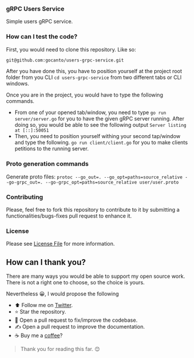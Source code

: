 ### gRPC Users Service

Simple users gRPC service.

### How can I test the code?

First, you would need to clone this repository. Like so: 

```bash
git@github.com:gocanto/users-grpc-service.git
```

After you have done this, you have to position yourself at the project root folder from
you CLI `cd users-grpc-service` from two different tabs or CLI windows.

Once you are in the project, you would have to type the following commands.

- From one of your opened tab/window, you need to type `go run server/server.go` for you to have 
the given gRPC server running. After doing so, you would be able to see the following output
`Server listing at [::]:50051`
- Then, you need to position yourself withing your second tap/window and type the following.
`go run client/client.go` for you to make clients petitions to the running server.

### Proto generation commands

Generate proto files: 
``protoc --go_out=. --go_opt=paths=source_relative --go-grpc_out=. --go-grpc_opt=paths=source_relative user/user.proto``

### Contributing

Please, feel free to fork this repository to contribute to it by submitting a functionalities/bugs-fixes pull request to enhance it.

### License

Please see [License File](https://github.com/gocanto/users-grpc-service/blob/main/LICENSE) for more information.

## How can I thank you?

There are many ways you would be able to support my open source work. There is not a right one to choose, so the choice is yours.

Nevertheless :grinning:, I would propose the following

- :arrow_up: Follow me on [Twitter](https://twitter.com/gocanto).
- :star: Star the repository.
- :handshake: Open a pull request to fix/improve the codebase.
- :writing_hand: Open a pull request to improve the documentation.
- :coffee: Buy me a [coffee](https://github.com/sponsors/gocanto)?

> Thank you for reading this far. :blush:
